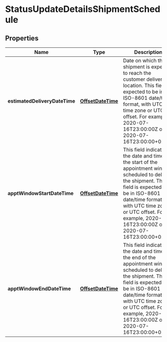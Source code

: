 # StatusUpdateDetailsShipmentSchedule

## Properties
Name | Type | Description | Notes
------------ | ------------- | ------------- | -------------
**estimatedDeliveryDateTime** | [**OffsetDateTime**](OffsetDateTime.md) | Date on which the shipment is expected to reach the customer delivery location. This field is expected to be in ISO-8601 date/time format, with UTC time zone or UTC offset. For example, 2020-07-16T23:00:00Z or 2020-07-16T23:00:00+01:00. |  [optional]
**apptWindowStartDateTime** | [**OffsetDateTime**](OffsetDateTime.md) | This field indicates the date and time at the start of the appointment window scheduled to deliver the shipment. This field is expected to be in ISO-8601 date/time format, with UTC time zone or UTC offset. For example, 2020-07-16T23:00:00Z or 2020-07-16T23:00:00+01:00. |  [optional]
**apptWindowEndDateTime** | [**OffsetDateTime**](OffsetDateTime.md) | This field indicates the date and time at the end of the appointment window scheduled to deliver the shipment. This field is expected to be in ISO-8601 date/time format, with UTC time zone or UTC offset. For example, 2020-07-16T23:00:00Z or 2020-07-16T23:00:00+01:00. |  [optional]
